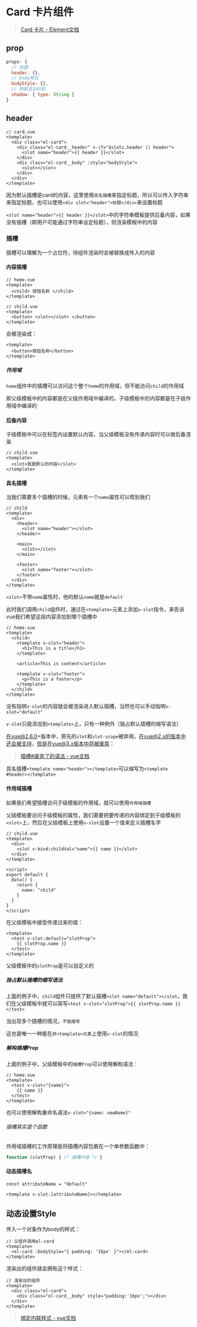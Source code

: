 # Card 卡片组件

> [Card 卡片 - Element文档](https://element.eleme.io/#/zh-CN/component/card)

## prop

```js
props: {
  // 标题
  header: {},
  // body样式
  bodyStyle: {},
  // 阴影显示时机
  shadow: { type: String }
}
```

## header

```vue
// card.vue
<template>
  <div class="el-card">
    <div class="el-card__header" v-if="$slots.header || header">
      <slot name="header">{{ header }}</slot>
    </div>
    <div class="el-card__body" :style="bodyStyle">
      <slot></slot>
    </div>
  </div>
</template>
```

因为默认插槽是card的内容，这里使用`具名插槽`来指定标题，所以可以传入字符串来指定标题，也可以使用`<div slot="header">标题</div>`来设置标题

`<slot name="header">{{ header }}</slot>`中的字符串模板提供后备内容，如果没有插槽（即用户可能通过字符串设定标题），则渲染模板中的内容

### 插槽

插槽可以理解为一个占位符，待组件渲染时会被替换成传入的内容

#### 内容插槽

```vue
// home.vue
<template>
  <child> 按钮名称 </child>
</template>

// child.vue
<template>
  <button> <slot></slot> </button>
</template>
```

会被渲染成：

```vue
<template>
  <button>按钮名称</button>
</template>
```

##### 作用域

`home`组件中的插槽可以访问这个整个`home`的作用域，但不能访问`child`的作用域

即父级模板中的内容都是在父级作用域中编译的，子级模板中的内容都是在子级作用域中编译的

#### 后备内容

子级模板中可以在<slot>标签内设置默认内容，当父级模板没有传递内容时可以做后备渲染

```vue
// child.vue
<template>
  <slot>我是默认的内容</slot>
</template>
```

#### 具名插槽

当我们需要多个插槽的时候，<slot>元素有一个`name`属性可以帮到我们

```vue
// child
<template>
  <div>
    <header>
      <slot name="header"></slot>
    </header>
    
    <main>
      <slot></slot>
    </main>

    <footer>
      <slot name="footer"></slot>
    </footer>
  </div>
</template>
```

`<slot>`不带`name`属性时，他的默认`name`就是`default`

此时我们调用`child`组件时，通过在`<template>`元素上添加`v-slot`指令，来告诉vue我们希望这段内容添加到哪个插槽中

```vue
// home.vue
<template>
  <child>
    <template v-slot="header">
      <h1>This is a title</h1>
    </template>

    <article>This is content</article>

    <template v-slot="footer">
      <p>This is a footer</p>
    </template>
  </child>
</template>
```

没有指明`v-slot`的内容就会被渲染进入默认插槽，当然也可以手动指明`v-slot="default"`

`v-slot`只能添加到`<template>`上，只有一种例外（独占默认插槽的缩写语法）

在vue@2.6.0+版本中，原先的`slot`和`slot-scope`被弃用，在vue@2.x的版本中还会被支持，但是在vue@3.x版本中将被废弃：

> [插槽#废弃了的语法 - vue文档](https://cn.vuejs.org/v2/guide/components-slots.html#%E5%BA%9F%E5%BC%83%E4%BA%86%E7%9A%84%E8%AF%AD%E6%B3%95)

具名插槽`<template name="header"></template>`可以缩写为`<template #header></template>`

#### 作用域插槽

如果我们希望插槽访问子级模板的作用域，就可以使用`作用域插槽`

父级模板要访问子级模板的属性，我们需要把要传递的内容绑定到子级模板的`<slot>`上，然后在父级模板上使用`v-slot`设置一个值来定义插槽名字

```vue
// child.vue
<template>
  <div>
    <slot v-bind:childVal="name">{{ name }}</slot>
  </div>
</template>

<script>
export default {
  data() {
    return {
      name: "child"
    }
  }
}
</script>
```

在父级模板中接受传递过来的值：

```vue
<template>
  <test v-slot:default="slotProp">
    {{ slotProp.name }}
  </test>
</template>
```

父级模板中的`slotProp`是可以自定义的

##### 独占默认插槽的缩写语法

上面的例子中，`child`组件只提供了默认插槽`<slot name="default"></slot`，我们在父级模板中就可以简写`<test v-slot="slotProp">{{ slotProp.name }}</test>`

当出现多个插槽的情况，`不能缩写`

这也是唯一一种能在`非<template>元素`上使用`v-slot`的情况

##### 解构插槽Prop

上面的例子中，父级模板中的`插槽Prop`可以使用解构语法：

```vue
// home.vue
<template>
  <test v-slot="{name}">
    {{ name }}
  </test>
</template>
```

也可以使用解构重命名语法`v-slot="{name: newName}"`

###### 插槽其实是个函数

作用域插槽的工作原理是将插槽内容包裹在一个单参数函数中：

```js
function (slotProp) { /* 插槽内容 */ }
```

#### 动态插槽名

```vue
const attributeName = "default"

<template v-slot:[attributeName]></template>
```

## 动态设置Style

传入一个对象作为body的样式：

```vue
// 父组件调用el-card
<template>
  <el-card :bodyStyle="{ padding: '16px' }"></el-card>
</template>
```

渲染出的组件就会拥有这个样式：

```vue
// 渲染出的组件
<template>
  <div class="el-card">
    <div class="el-card__body" style="padding:'16px';"></div>
  </div>
</template>
```

> [绑定内联样式 - vue文档](https://cn.vuejs.org/v2/guide/class-and-style.html#%E7%BB%91%E5%AE%9A%E5%86%85%E8%81%94%E6%A0%B7%E5%BC%8F)